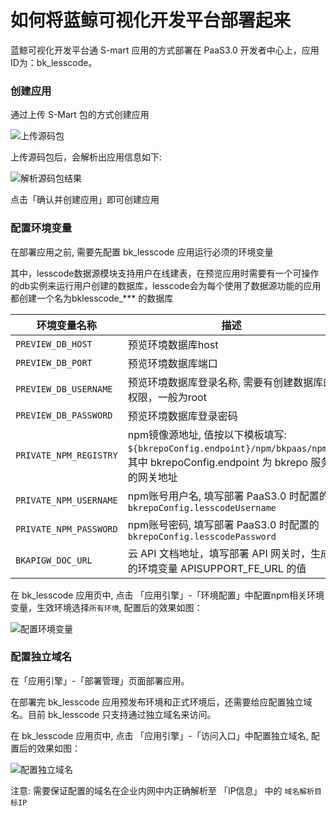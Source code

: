 # 如何将蓝鲸可视化开发平台部署起来
蓝鲸可视化开发平台通 S-mart 应用的方式部署在 PaaS3.0 开发者中心上，应用ID为：bk_lesscode。

### 创建应用

通过上传 S-Mart 包的方式创建应用

![上传源码包](assets/bk_lesscoe_upload.png)


上传源码包后，会解析出应用信息如下:

![解析源码包结果](assets/bk_lesscode_info.png)

点击「确认并创建应用」即可创建应用

### 配置环境变量

在部署应用之前, 需要先配置 bk_lesscode 应用运行必须的环境变量

其中，lesscode数据源模块支持用户在线建表，在预览应用时需要有一个可操作的db实例来运行用户创建的数据库，lesscode会为每个使用了数据源功能的应用都创建一个名为bklesscode_*** 的数据库

|环境变量名称|描述|
|---|---|
| `PREVIEW_DB_HOST` | 预览环境数据库host |
| `PREVIEW_DB_PORT` | 预览环境数据库端口 |
| `PREVIEW_DB_USERNAME` | 预览环境数据库登录名称, 需要有创建数据库的权限，一般为root |
| `PREVIEW_DB_PASSWORD` | 预览环境数据库登录密码 |
| `PRIVATE_NPM_REGISTRY` | npm镜像源地址, 值按以下模板填写: `${bkrepoConfig.endpoint}/npm/bkpaas/npm/`, 其中 bkrepoConfig.endpoint 为 bkrepo 服务的网关地址 |
| `PRIVATE_NPM_USERNAME` | npm账号用户名, 填写部署 PaaS3.0 时配置的 `bkrepoConfig.lesscodeUsername` |
| `PRIVATE_NPM_PASSWORD` | npm账号密码, 填写部署 PaaS3.0 时配置的 `bkrepoConfig.lesscodePassword ` |
| `BKAPIGW_DOC_URL` | 云 API 文档地址，填写部署 API 网关时，生成的环境变量 APISUPPORT_FE_URL 的值 |


在 bk_lesscode 应用页中, 点击 「应用引擎」-「环境配置」中配置npm相关环境变量，生效环境选择`所有环境`, 配置后的效果如图：

![配置环境变量](assets/bk_lesscode_vars.png)


### 配置独立域名

在「应用引擎」-「部署管理」页面部署应用。

在部署完 bk_lesscode 应用预发布环境和正式环境后，还需要给应配置独立域名。目前 bk_lesscode 只支持通过独立域名来访问。

在 bk_lesscode 应用页中, 点击 「应用引擎」-「访问入口」中配置独立域名, 配置后的效果如图：

![配置独立域名](assets/bk_lesscode_domain.png)

注意: 需要保证配置的域名在企业内网中内正确解析至 「IP信息」 中的 `域名解析目标IP`
